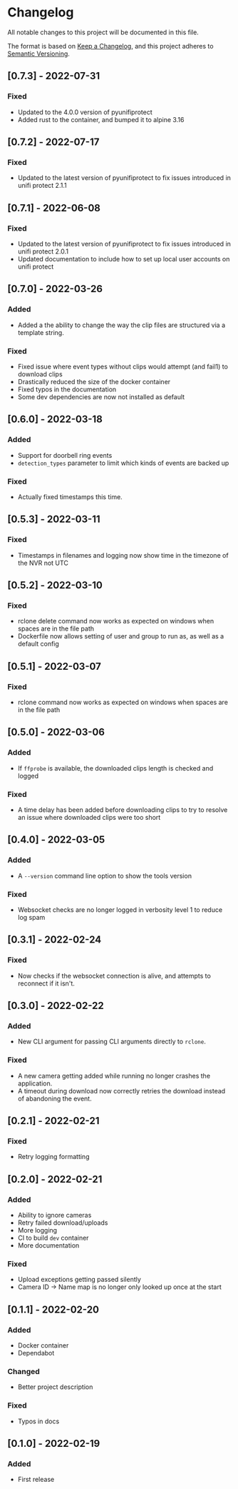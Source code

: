 # Changelog
All notable changes to this project will be documented in this file.

The format is based on [Keep a Changelog](https://keepachangelog.com/en/1.0.0/),
and this project adheres to [Semantic Versioning](https://semver.org/spec/v2.0.0.html).

## [0.7.3] - 2022-07-31
### Fixed
- Updated to the 4.0.0 version of pyunifiprotect
- Added rust to the container, and bumped it to alpine 3.16

## [0.7.2] - 2022-07-17
### Fixed
- Updated to the latest version of pyunifiprotect to fix issues introduced in unifi protect 2.1.1

## [0.7.1] - 2022-06-08
### Fixed
- Updated to the latest version of pyunifiprotect to fix issues introduced in unifi protect 2.0.1
- Updated documentation to include how to set up local user accounts on unifi protect

## [0.7.0] - 2022-03-26
### Added
- Added a the ability to change the way the clip files are structured via a template string.
### Fixed
- Fixed issue where event types without clips would attempt (and fail1) to download clips
- Drastically reduced the size of the docker container
- Fixed typos in the documentation
- Some dev dependencies are now not installed as default

## [0.6.0] - 2022-03-18
### Added
- Support for doorbell ring events
- `detection_types` parameter to limit which kinds of events are backed up
### Fixed
- Actually fixed timestamps this time.

## [0.5.3] - 2022-03-11
### Fixed
- Timestamps in filenames and logging now show time in the timezone of the NVR not UTC

## [0.5.2] - 2022-03-10
### Fixed
- rclone delete command now works as expected on windows when spaces are in the file path
- Dockerfile now allows setting of user and group to run as, as well as a default config

## [0.5.1] - 2022-03-07
### Fixed
- rclone command now works as expected on windows when spaces are in the file path

## [0.5.0] - 2022-03-06
### Added
- If `ffprobe` is available, the downloaded clips length is checked and logged
### Fixed
- A time delay has been added before downloading clips to try to resolve an issue where
  downloaded clips were too short

## [0.4.0] - 2022-03-05
### Added
- A `--version` command line option to show the tools version
### Fixed
- Websocket checks are no longer logged in verbosity level 1 to reduce log spam

## [0.3.1] - 2022-02-24
### Fixed
- Now checks if the websocket connection is alive, and attempts to reconnect if it isn't.

## [0.3.0] - 2022-02-22
### Added
- New CLI argument for passing CLI arguments directly to `rclone`.

### Fixed
- A new camera getting added while running no longer crashes the application.
- A timeout during download now correctly retries the download instead of
  abandoning the event.

## [0.2.1] - 2022-02-21
### Fixed
- Retry logging formatting

## [0.2.0] - 2022-02-21
### Added
- Ability to ignore cameras
- Retry failed download/uploads
- More logging
- CI to build `dev` container
- More documentation

### Fixed
- Upload exceptions getting passed silently
- Camera ID -> Name map is no longer only looked up once at the start

## [0.1.1] - 2022-02-20
### Added
- Docker container
- Dependabot
### Changed
- Better project description
### Fixed
- Typos in docs

## [0.1.0] - 2022-02-19
### Added
- First release
